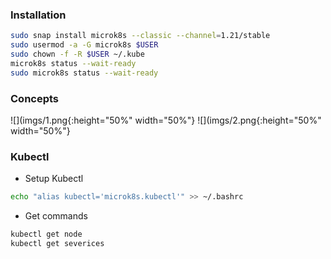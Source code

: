 ### Installation
```sh
sudo snap install microk8s --classic --channel=1.21/stable
sudo usermod -a -G microk8s $USER
sudo chown -f -R $USER ~/.kube
microk8s status --wait-ready
sudo microk8s status --wait-ready
```

### Concepts
![](imgs/1.png{:height="50%" width="50%"}
![](imgs/2.png{:height="50%" width="50%"}


### Kubectl
* Setup Kubectl
```sh
echo "alias kubectl='microk8s.kubectl'" >> ~/.bashrc
```
* Get commands
```sh
kubectl get node
kubectl get severices
